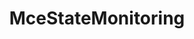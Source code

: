---
title: MceStateMonitoring
type: lib
layout: function
description: |
  Monitoring logic for a state machine, returns elapsed time [ms]
tags: 
  - utilities
categories: examples
---